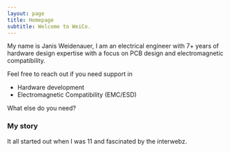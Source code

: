 ```yaml
---
layout: page
title: Homepage
subtitle: Welcome to WeiCo.
---
```


My name is Janis Weidenauer, I am an electrical engineer with 7+ years of hardware design expertise with a focus on PCB design and electromagnetic compatibility.

Feel free to reach out if you need support in

- Hardware development
- Electromagnetic Compatibility (EMC/ESD)

What else do you need?

### My story

It all started out when I was 11 and fascinated by the interwebz.
